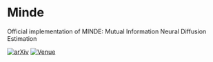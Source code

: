 # Minde
Official implementation of MINDE: Mutual Information Neural Diffusion Estimation

[![arXiv](https://img.shields.io/badge/arXiv-2306.11078-b31b1b.svg)](https://arxiv.org/abs/2310.09031)
[![Venue](https://img.shields.io/badge/venue-ICLR_2024-darkblue)](https://iclr.cc/virtual/2024/poster/19605)